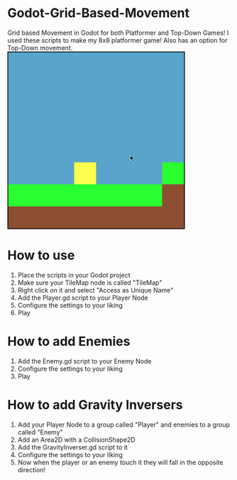 # Godot-Grid-Based-Movement
Grid based Movement in Godot for both Platformer and Top-Down Games!
I used these scripts to make my 8x8 platformer game! Also has an option for Top-Down movement.
<img src="https://raw.githubusercontent.com/sventomasek/Godot-Grid-Based-Movement/main/Example%20Game.gif" width="400" />

# How to use
1. Place the scripts in your Godot project
2. Make sure your TileMap node is called "TileMap"
3. Right click on it and select "Access as Unique Name"
4. Add the Player.gd script to your Player Node
5. Configure the settings to your liking
6. Play

# How to add Enemies
1. Add the Enemy.gd script to your Enemy Node
2. Configure the settings to your liking
3. Play

# How to add Gravity Inversers
1. Add your Player Node to a group called "Player" and enemies to a group called "Enemy"
2. Add an Area2D with a CollisionShape2D
3. Add the GravityInverser.gd script to it
4. Configure the settings to your liking
5. Now when the player or an enemy touch it they will fall in the opposite direction!
